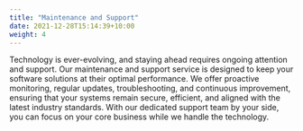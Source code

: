```yaml
---
title: "Maintenance and Support"
date: 2021-12-28T15:14:39+10:00
weight: 4
---
```



<!-- ![Accounting Services](/images/austin-distel-nGc5RT2HmF0-unsplash.jpg) -->

Technology is ever-evolving, and staying ahead requires ongoing attention and support. Our maintenance and support service is designed to keep your software solutions at their optimal performance. We offer proactive monitoring, regular updates, troubleshooting, and continuous improvement, ensuring that your systems remain secure, efficient, and aligned with the latest industry standards. With our dedicated support team by your side, you can focus on your core business while we handle the technology.